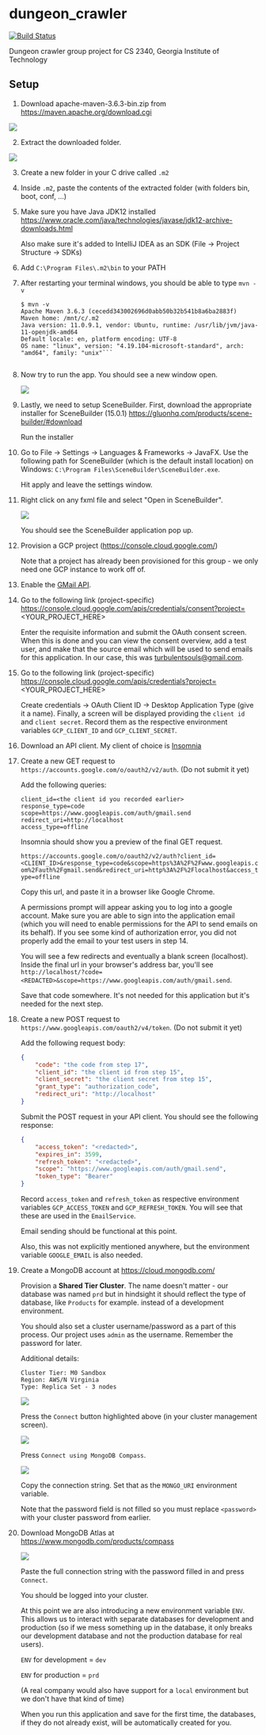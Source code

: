 # dungeon_crawler
[![Build Status](https://dev.azure.com/ayan46/dungeon_crawler/_apis/build/status/ayan46.dungeon_crawler?branchName=master)](https://dev.azure.com/ayan46/dungeon_crawler/_build/latest?definitionId=1&branchName=master)

Dungeon crawler group project for CS 2340, Georgia Institute of Technology

## Setup

1. Download apache-maven-3.6.3-bin.zip from https://maven.apache.org/download.cgi

![](docs/maven_download.PNG)

2. Extract the downloaded folder.

![](docs/extract.png)

3. Create a new folder in your C drive called `.m2`

4. Inside `.m2`, paste the contents of the extracted folder (with folders bin, boot, conf, ...)

5. Make sure you have Java JDK12 installed https://www.oracle.com/java/technologies/javase/jdk12-archive-downloads.html

    Also make sure it's added to IntelliJ IDEA as an SDK (File -> Project Structure -> SDKs)

6. Add `C:\Program Files\.m2\bin` to your PATH

7. After restarting your terminal windows, you should be able to type `mvn -v`

    ```
    $ mvn -v
    Apache Maven 3.6.3 (cecedd343002696d0abb50b32b541b8a6ba2883f)
    Maven home: /mnt/c/.m2
    Java version: 11.0.9.1, vendor: Ubuntu, runtime: /usr/lib/jvm/java-11-openjdk-amd64
    Default locale: en, platform encoding: UTF-8
    OS name: "linux", version: "4.19.104-microsoft-standard", arch: "amd64", family: "unix"```
   

8. Now try to run the app. You should see a new window open.

    ![](docs/run.png)

9. Lastly, we need to setup SceneBuilder. First, download the appropriate installer for SceneBuilder (15.0.1) 
    https://gluonhq.com/products/scene-builder/#download
    
    Run the installer

10. Go to File -> Settings -> Languages & Frameworks -> JavaFX. Use the following path for SceneBuilder (which is the
    default install location) on Windows: `C:\Program Files\SceneBuilder\SceneBuilder.exe`.
    
    Hit apply and leave the settings window.

11. Right click on any fxml file and select "Open in SceneBuilder".

    ![](docs/scenebuilder.png)

    You should see the SceneBuilder application pop up.

12. Provision a GCP project (https://console.cloud.google.com/)

    Note that a project has already been provisioned for this group - we only need one GCP instance to work off of.

13. Enable the [GMail API](https://developers.google.com/gmail/api).

14. Go to the following link (project-specific) https://console.cloud.google.com/apis/credentials/consent?project=<YOUR_PROJECT_HERE>

    Enter the requisite information and submit the OAuth consent screen. When this is done and you can view the consent
    overview, add a test user, and make that the source email which will be used to send emails for this application.
    In our case, this was turbulentsouls@gmail.com.

15. Go to the following link (project-specific) https://console.cloud.google.com/apis/credentials?project=<YOUR_PROJECT_HERE>

    Create credentials -> OAuth Client ID -> Desktop Application Type (give it a name).
    Finally, a screen will be displayed providing the `client id` and `client secret`.
    Record them as the respective environment variables `GCP_CLIENT_ID` and `GCP_CLIENT_SECRET`.
    
16. Download an API client. My client of choice is [Insomnia](https://insomnia.rest/)

17. Create a new GET request to `https://accounts.google.com/o/oauth2/v2/auth`. (Do not submit it yet)

    Add the following queries:

    ```
    client_id=<the client id you recorded earlier>
    response_type=code
    scope=https://www.googleapis.com/auth/gmail.send
    redirect_uri=http://localhost
    access_type=offline
    ```
    
    Insomnia should show you a preview of the final GET request.

    `https://accounts.google.com/o/oauth2/v2/auth?client_id=<CLIENT_ID>&response_type=code&scope=https%3A%2F%2Fwww.googleapis.com%2Fauth%2Fgmail.send&redirect_uri=http%3A%2F%2Flocalhost&access_type=offline`

    Copy this url, and paste it in a browser like Google Chrome.

    A permissions prompt will appear asking you to log into a google account. Make sure you are able to sign into the
    application email (which you will need to enable permissions for the API to send emails on its behalf).
    If you see some kind of authorization error, you did not properly add the email to your test users in step 14.
    
    You will see a few redirects and eventually a blank screen
    (localhost). Inside the final url in your browser's address bar, you'll see `http://localhost/?code=<REDACTED>&scope=https://www.googleapis.com/auth/gmail.send`.
    
    Save that code somewhere. It's not needed for this application but it's needed for the next step.

18. Create a new POST request to `https://www.googleapis.com/oauth2/v4/token`. (Do not submit it yet)

    Add the following request body:

    ```json
    {
        "code": "the code from step 17",
        "client_id": "the client id from step 15",
        "client_secret": "the client secret from step 15",
        "grant_type": "authorization_code",
        "redirect_uri": "http://localhost"
    }
    ```
    
    Submit the POST request in your API client. You should see the following response:

    ```json
    {
        "access_token": "<redacted>",
        "expires_in": 3599,
        "refresh_token": "<redacted>",
        "scope": "https://www.googleapis.com/auth/gmail.send",
        "token_type": "Bearer"
    }
    ```
    
    Record `access_token` and `refresh_token` as respective environment variables `GCP_ACCESS_TOKEN` and `GCP_REFRESH_TOKEN`.
    You will see that these are used in the `EmailService`.
    
    Email sending should be functional at this point.
    
    Also, this was not explicitly mentioned anywhere, but the environment variable `GOOGLE_EMAIL` is also needed.

19. Create a MongoDB account at https://cloud.mongodb.com/

    Provision a **Shared Tier Cluster**. The name doesn't matter - our database was named `prd` but in hindsight it
    should reflect the type of database, like `Products` for example. instead of a development environment.
    
    You should also set a cluster username/password as a part of this process.
    Our project uses `admin` as the username. Remember the password for later.
    
    Additional details:

    ```
    Cluster Tier: M0 Sandbox
    Region: AWS/N Virginia
    Type: Replica Set - 3 nodes
    ```
    
    ![](docs/clusters.PNG)

    Press the `Connect` button highlighted above (in your cluster management screen).

    ![](docs/clusterconnect.PNG)

    Press `Connect using MongoDB Compass`.

    ![](docs/connectionstring.PNG)

    Copy the connection string. Set that as the `MONGO_URI` environment variable.

    Note that the password field is not filled so you must replace `<password>` with your cluster password from earlier.
    
20. Download MongoDB Atlas at https://www.mongodb.com/products/compass

    ![](docs/compassconnect.PNG)

    Paste the full connection string with the password filled in and press `Connect`.

    You should be logged into your cluster.

    At this point we are also introducing a new environment variable `ENV`. This allows us to interact with separate
    databases for development and production (so if we mess something up in the database, it only breaks our development
    database and not the production database for real users).
    
    `ENV` for development = `dev`
    
    `ENV` for production = `prd`

    (A real company would also have support for a `local` environment but we don't have that kind of time)

    When you run this application and save for the first time, the databases, if they do not already exist, will be
    automatically created for you.
